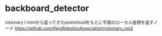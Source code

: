 # backboard_detector
visionary t miniから返ってきたpointcloudをもとに平面のローカル座標を返すノード
https://github.com/KeioRoboticsAssociation/visionary_ros2
